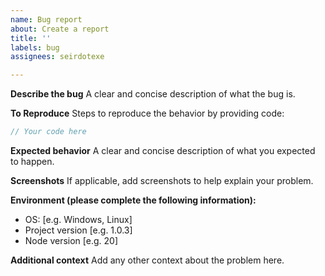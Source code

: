 ```yaml
---
name: Bug report
about: Create a report
title: ''
labels: bug
assignees: seirdotexe

---
```


**Describe the bug**
A clear and concise description of what the bug is.

**To Reproduce**
Steps to reproduce the behavior  by providing code:
```javascript
// Your code here
```

**Expected behavior**
A clear and concise description of what you expected to happen.

**Screenshots**
If applicable, add screenshots to help explain your problem.

**Environment (please complete the following information):**
 - OS: [e.g. Windows, Linux]
 - Project version [e.g. 1.0.3]
 - Node version [e.g. 20]

**Additional context**
Add any other context about the problem here.
